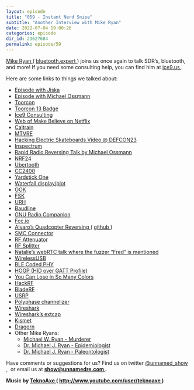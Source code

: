 ```yaml
---
layout: episode
title: "059 - Instant Nerd Snipe"
subtitle: "Another Interview with Mike Ryan"
date: 2022-07-04 19:00:26
categories: episode
dir_id: 23627684
permalink: episode/59
---
```

<p>
 <a href="https://twitter.com/mpeg4codec">
  Mike Ryan
 </a>
 (
 <a href="https://bluetooth.expert/">
  bluetooth.expert
 </a>
 ) joins us once again to talk SDR’s, bluetooth, and more! If you need some consulting help, you can find him at
 <a href="http://ice9.us">
  ice9.us
 </a>
 .
 <br/>
</p>
<p>
 Here are some links to things we talked about:
</p>
<ul>
 <li aria-level="1">
  <a href="https://unnamedre.com/episode/51">
   Episode with Jiska
  </a>
 </li>
 <li aria-level="1">
  <a href="https://unnamedre.com/episode/57">
   Episode with Michael Ossmann
  </a>
 </li>
 <li aria-level="1">
  <a href="https://toorcon.net/">
   Toorcon
  </a>
 </li>
 <li aria-level="1">
  <a href="https://greatscottgadgets.com/tc13badge/">
   Toorcon 13 Badge
  </a>
 </li>
 <li aria-level="1">
  <a href="https://ice9.us/">
   Ice9 Consulting
  </a>
 </li>
 <li aria-level="1">
  <a href="https://www.netflix.com/title/81122462">
   Web of Make Believe on Netflix
  </a>
 </li>
 <li aria-level="1">
  <a href="https://www.caltrain.com/">
   Caltrain
  </a>
 </li>
 <li aria-level="1">
  <a href="https://www.meetup.com/Mountain-View-Reverse-Engineering-Meetup/">
   MTVRE
  </a>
 </li>
 <li aria-level="1">
  <a href="https://www.youtube.com/watch?v=i03G2WEVgNA">
   Hacking Electric Skateboards Video @ DEFCON23
  </a>
 </li>
 <li aria-level="1">
  <a href="https://github.com/miek/inspectrum">
   Inspectrum
  </a>
 </li>
 <li aria-level="1">
  <a href="https://www.youtube.com/watch?v=8kIxlMIGctc">
   Rapid Radio Reversing Talk by Michael Ossmann
  </a>
 </li>
 <li aria-level="1">
  <a href="https://www.nordicsemi.com/products/nrf24-series">
   NRF24
  </a>
 </li>
 <li aria-level="1">
  <a href="https://greatscottgadgets.com/ubertoothone/">
   Ubertooth
  </a>
 </li>
 <li aria-level="1">
  <a href="https://www.ti.com/product/CC2400">
   CC2400
  </a>
 </li>
 <li aria-level="1">
  <a href="https://greatscottgadgets.com/yardstickone/">
   Yardstick One
  </a>
 </li>
 <li aria-level="1">
  <a href="https://en.wikipedia.org/wiki/Waterfall_plot">
   Waterfall display/plot
  </a>
 </li>
 <li aria-level="1">
  <a href="https://en.wikipedia.org/wiki/On%E2%80%93off_keying">
   OOK
  </a>
 </li>
 <li aria-level="1">
  <a href="https://en.wikipedia.org/wiki/Frequency-shift_keying">
   FSK
  </a>
 </li>
 <li aria-level="1">
  <a href="https://github.com/jopohl/urh">
   URH
  </a>
 </li>
 <li aria-level="1">
  <a href="https://www.baudline.com/">
   Baudline
  </a>
 </li>
 <li aria-level="1">
  <a href="https://www.gnuradio.org/">
   GNU Radio Companion
  </a>
 </li>
 <li aria-level="1">
  <a href="https://fcc.io/">
   Fcc.io
  </a>
 </li>
 <li aria-level="1">
  <a href="https://hackaday.com/2014/12/10/reverse-engineering-the-proto-x-quadcopter-radio/">
   Alvaro’s Quadcopter Reversing
  </a>
  (
  <a href="https://github.com/alvarop/protox">
   github
  </a>
  )
 </li>
 <li aria-level="1">
  <a href="https://en.wikipedia.org/wiki/SMC_connector">
   SMC Connector
  </a>
 </li>
 <li aria-level="1">
  <a href="https://www.everythingrf.com/browse/rf-attenuators#:~:text=RF%20Attenuators%20are%20components%20that,results%20based%20on%20your%20requirements.">
   RF Attenuator
  </a>
 </li>
 <li aria-level="1">
  <a href="https://www.electronics-notes.com/articles/radio/rf-combiner-splitter-coupler-hybrid/splitter-divider-combiner.php">
   RF Splitter
  </a>
 </li>
 <li aria-level="1">
  <a href="https://vimeo.com/335950239">
   Natalie’s webRTC talk where the fuzzer “Fred” is mentioned
  </a>
 </li>
 <li aria-level="1">
  <a href="https://www.eetimes.com/cypress-crafts-wireless-usb-solution/">
   WirelessUSB
  </a>
 </li>
 <li aria-level="1">
  <a href="https://www.novelbits.io/long-range-bluetooth-coded-phy/">
   BLE Coded PHY
  </a>
 </li>
 <li aria-level="1">
  <a href="https://www.ti.com.cn/cn/lit/an/swra715/swra715.pdf?ts=1656944702493">
   HOGP (HID over GATT Profile)
  </a>
 </li>
 <li aria-level="1">
  <a href="https://unnamedre.com/episode/26">
   You Can Lose in So Many Colors
  </a>
 </li>
 <li aria-level="1">
  <a href="https://greatscottgadgets.com/hackrf/one/">
   HackRF
  </a>
 </li>
 <li aria-level="1">
  <a href="https://www.nuand.com/">
   BladeRF
  </a>
 </li>
 <li aria-level="1">
  <a href="https://www.ettus.com/products/">
   USRP
  </a>
 </li>
 <li aria-level="1">
  <a href="https://wiki.gnuradio.org/index.php/Polyphase_Channelizer">
   Polyphase channelizer
  </a>
 </li>
 <li aria-level="1">
  <a href="https://www.wireshark.org">
   Wireshark
  </a>
 </li>
 <li aria-level="1">
  <a href="https://www.wireshark.org/docs/man-pages/extcap.html">
   Wireshark’s extcap
  </a>
 </li>
 <li aria-level="1">
  <a href="https://www.kismetwireless.net/">
   Kismet
  </a>
 </li>
 <li aria-level="1">
  <a href="https://twitter.com/kismetwireless">
   Dragorn
  </a>
 </li>
 <li aria-level="1">
  Other Mike Ryans:
 </li>
 <li style="list-style: none; display: inline">
  <ul>
   <li aria-level="2">
    <a href="https://en.wikipedia.org/wiki/Michael_W._Ryan">
     Michael W. Ryan - Murderer
    </a>
   </li>
   <li aria-level="2">
    <a href="https://en.wikipedia.org/wiki/Michael_J._Ryan_(doctor)">
     Dr. Michael J. Ryan - Epidemiologist
    </a>
   </li>
   <li aria-level="2">
    <a href="https://dino-data.ca/paleoinfocard.php?ID=48">
     Dr. Michael J. Ryan - Paleontologist
    </a>
   </li>
  </ul>
 </li>
</ul>
<p>
 Have comments or suggestions for us? Find us on twitter
 <a href="https://twitter.com/unnamed_show">
  @unnamed_show
 </a>
 ,  or email us at
 <a href="mailto:show@unnamedre.com">
  <strong>
   show@unnamedre.com
  </strong>
 </a>
 <strong>
  .
 </strong>
</p>
<p>
 <strong>
  Music by
 </strong>
 <a href="http://www.teknoaxe.com">
  <strong>
   TeknoAxe
  </strong>
 </a>
 <strong>
  (
 </strong>
 <a href="http://www.youtube.com/user/teknoaxe">
  <strong>
   http://www.youtube.com/user/teknoaxe
  </strong>
 </a>
 <strong>
  )
 </strong>
</p>
